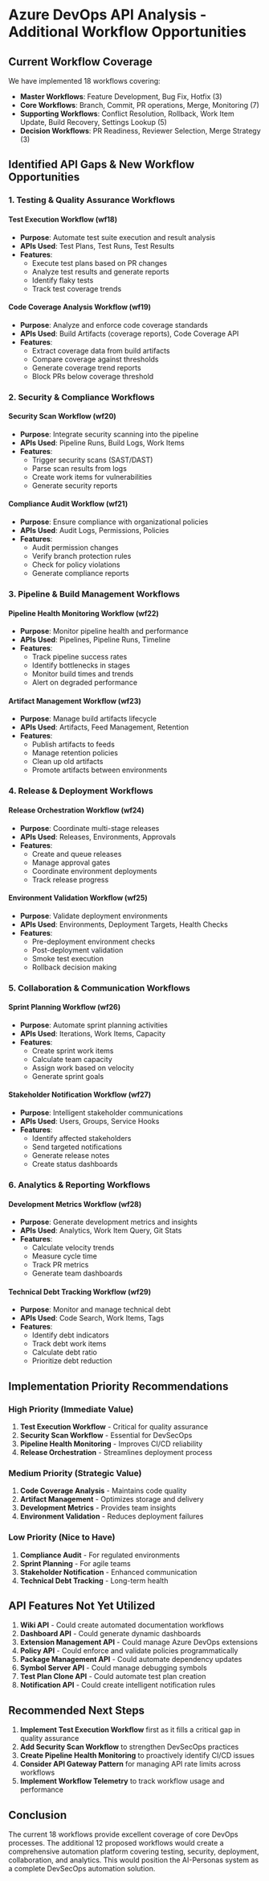 # Azure DevOps API Analysis - Additional Workflow Opportunities

## Current Workflow Coverage

We have implemented 18 workflows covering:
- **Master Workflows**: Feature Development, Bug Fix, Hotfix (3)
- **Core Workflows**: Branch, Commit, PR operations, Merge, Monitoring (7)
- **Supporting Workflows**: Conflict Resolution, Rollback, Work Item Update, Build Recovery, Settings Lookup (5)
- **Decision Workflows**: PR Readiness, Reviewer Selection, Merge Strategy (3)

## Identified API Gaps & New Workflow Opportunities

### 1. Testing & Quality Assurance Workflows

#### Test Execution Workflow (wf18)
- **Purpose**: Automate test suite execution and result analysis
- **APIs Used**: Test Plans, Test Runs, Test Results
- **Features**:
  - Execute test plans based on PR changes
  - Analyze test results and generate reports
  - Identify flaky tests
  - Track test coverage trends

#### Code Coverage Analysis Workflow (wf19)
- **Purpose**: Analyze and enforce code coverage standards
- **APIs Used**: Build Artifacts (coverage reports), Code Coverage API
- **Features**:
  - Extract coverage data from build artifacts
  - Compare coverage against thresholds
  - Generate coverage trend reports
  - Block PRs below coverage threshold

### 2. Security & Compliance Workflows

#### Security Scan Workflow (wf20)
- **Purpose**: Integrate security scanning into the pipeline
- **APIs Used**: Pipeline Runs, Build Logs, Work Items
- **Features**:
  - Trigger security scans (SAST/DAST)
  - Parse scan results from logs
  - Create work items for vulnerabilities
  - Generate security reports

#### Compliance Audit Workflow (wf21)
- **Purpose**: Ensure compliance with organizational policies
- **APIs Used**: Audit Logs, Permissions, Policies
- **Features**:
  - Audit permission changes
  - Verify branch protection rules
  - Check for policy violations
  - Generate compliance reports

### 3. Pipeline & Build Management Workflows

#### Pipeline Health Monitoring Workflow (wf22)
- **Purpose**: Monitor pipeline health and performance
- **APIs Used**: Pipelines, Pipeline Runs, Timeline
- **Features**:
  - Track pipeline success rates
  - Identify bottlenecks in stages
  - Monitor build times and trends
  - Alert on degraded performance

#### Artifact Management Workflow (wf23)
- **Purpose**: Manage build artifacts lifecycle
- **APIs Used**: Artifacts, Feed Management, Retention
- **Features**:
  - Publish artifacts to feeds
  - Manage retention policies
  - Clean up old artifacts
  - Promote artifacts between environments

### 4. Release & Deployment Workflows

#### Release Orchestration Workflow (wf24)
- **Purpose**: Coordinate multi-stage releases
- **APIs Used**: Releases, Environments, Approvals
- **Features**:
  - Create and queue releases
  - Manage approval gates
  - Coordinate environment deployments
  - Track release progress

#### Environment Validation Workflow (wf25)
- **Purpose**: Validate deployment environments
- **APIs Used**: Environments, Deployment Targets, Health Checks
- **Features**:
  - Pre-deployment environment checks
  - Post-deployment validation
  - Smoke test execution
  - Rollback decision making

### 5. Collaboration & Communication Workflows

#### Sprint Planning Workflow (wf26)
- **Purpose**: Automate sprint planning activities
- **APIs Used**: Iterations, Work Items, Capacity
- **Features**:
  - Create sprint work items
  - Calculate team capacity
  - Assign work based on velocity
  - Generate sprint goals

#### Stakeholder Notification Workflow (wf27)
- **Purpose**: Intelligent stakeholder communications
- **APIs Used**: Users, Groups, Service Hooks
- **Features**:
  - Identify affected stakeholders
  - Send targeted notifications
  - Generate release notes
  - Create status dashboards

### 6. Analytics & Reporting Workflows

#### Development Metrics Workflow (wf28)
- **Purpose**: Generate development metrics and insights
- **APIs Used**: Analytics, Work Item Query, Git Stats
- **Features**:
  - Calculate velocity trends
  - Measure cycle time
  - Track PR metrics
  - Generate team dashboards

#### Technical Debt Tracking Workflow (wf29)
- **Purpose**: Monitor and manage technical debt
- **APIs Used**: Code Search, Work Items, Tags
- **Features**:
  - Identify debt indicators
  - Track debt work items
  - Calculate debt ratio
  - Prioritize debt reduction

## Implementation Priority Recommendations

### High Priority (Immediate Value)
1. **Test Execution Workflow** - Critical for quality assurance
2. **Security Scan Workflow** - Essential for DevSecOps
3. **Pipeline Health Monitoring** - Improves CI/CD reliability
4. **Release Orchestration** - Streamlines deployment process

### Medium Priority (Strategic Value)
1. **Code Coverage Analysis** - Maintains code quality
2. **Artifact Management** - Optimizes storage and delivery
3. **Development Metrics** - Provides team insights
4. **Environment Validation** - Reduces deployment failures

### Low Priority (Nice to Have)
1. **Compliance Audit** - For regulated environments
2. **Sprint Planning** - For agile teams
3. **Stakeholder Notification** - Enhanced communication
4. **Technical Debt Tracking** - Long-term health

## API Features Not Yet Utilized

1. **Wiki API** - Could create automated documentation workflows
2. **Dashboard API** - Could generate dynamic dashboards
3. **Extension Management API** - Could manage Azure DevOps extensions
4. **Policy API** - Could enforce and validate policies programmatically
5. **Package Management API** - Could automate dependency updates
6. **Symbol Server API** - Could manage debugging symbols
7. **Test Plan Clone API** - Could automate test plan creation
8. **Notification API** - Could create intelligent notification rules

## Recommended Next Steps

1. **Implement Test Execution Workflow** first as it fills a critical gap in quality assurance
2. **Add Security Scan Workflow** to strengthen DevSecOps practices
3. **Create Pipeline Health Monitoring** to proactively identify CI/CD issues
4. **Consider API Gateway Pattern** for managing API rate limits across workflows
5. **Implement Workflow Telemetry** to track workflow usage and performance

## Conclusion

The current 18 workflows provide excellent coverage of core DevOps processes. The additional 12 proposed workflows would create a comprehensive automation platform covering testing, security, deployment, collaboration, and analytics. This would position the AI-Personas system as a complete DevSecOps automation solution.